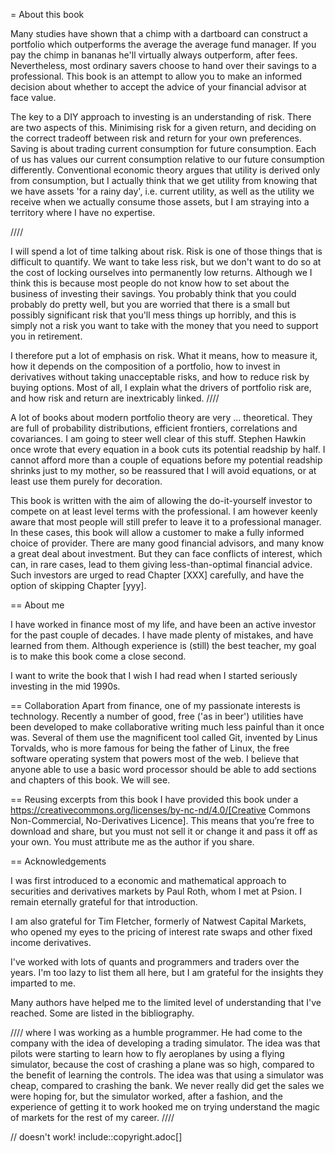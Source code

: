 = About this book

Many studies have shown that a chimp with a dartboard can construct a portfolio which outperforms the average  the average fund manager. If you pay the chimp in bananas he'll virtually always outperform, after fees.
Nevertheless, most ordinary savers choose to hand over their savings to a professional.
This book is an attempt to allow you to make an informed decision about whether to accept the advice of your financial advisor at face value.

The key to a DIY approach to investing is an understanding of risk. There are two aspects of this. Minimising risk for a given return, and deciding on the correct tradeoff between risk and return for your own preferences. Saving is about trading current consumption for future consumption. Each of us has values our current consumption relative to our future consumption differently. Conventional economic theory argues that utility is derived only from consumption, but I actually think that we get utility from knowing that we have assets 'for a rainy day', i.e. current utility, as well as the utility we receive when we actually consume those assets, but I am straying into a territory where I have no expertise.

////

I will spend a lot of time talking about risk. Risk is one of those things that is difficult to quantify. We want to take less risk, but we don't want to do so at the cost of locking ourselves into permanently low returns. Although we 
I think this is because most people do not know how to set about the business of 
investing their savings. 
You probably think that you could probably do pretty well, but you are worried that there
is a small but possibly significant risk that you'll mess things up horribly,
and this is simply not a risk you want to take with the money that you need to support you 
in retirement.

I therefore put a lot of emphasis on risk. What it means, how to measure it, 
how it depends on the composition of a portfolio, how to invest in derivatives
without taking unacceptable risks, and how to reduce risk 
by buying options. Most of all, I explain what the drivers of portfolio risk are, and
how risk and return are inextricably  linked.
////

A lot of books about modern portfolio theory are very ... theoretical. They are full of probability distributions, efficient frontiers, correlations and covariances. I am going to steer well clear of this stuff. Stephen Hawkin once wrote that every equation in a book cuts its potential readship by half. I cannot afford more than a couple of equations before my potential readship shrinks just to my mother, so be reassured that I will avoid equations, or at least use them purely for decoration.


This book is written with the aim of allowing the do-it-yourself investor to compete on at least level terms with the professional. I am however  keenly aware that most people will still prefer to leave it to a professional manager. In these cases, this book will allow a customer to make a fully informed choice of provider. There are many good financial advisors, and many know a great deal about investment. But they can face conflicts of interest, which can, in rare cases, lead to them giving less-than-optimal financial advice. Such investors are urged to read Chapter [XXX] carefully, and have the option of skipping Chapter [yyy].


== About me

I have worked in finance most of my life, and have been an active investor for the past couple of decades. 
I have made plenty of mistakes, and have learned from them. 
Although experience is (still) the best teacher, my goal is to make this book come a close second.

I want to write the book that I wish I had read when I started seriously investing in the mid 1990s.

== Collaboration
Apart from finance, one of my passionate interests is technology. 
Recently a number of good, free ('as in beer') utilities have been developed to make collaborative writing much less painful than it once was. Several of them use the magnificent tool called Git, invented by Linus Torvalds, who is more famous for being the father of Linux, the free software operating system that powers most of the web. I believe that anyone able to use a basic word processor should be able to add sections and chapters of this book. We will see.




== Reusing excerpts from this book
I have provided this book under a 
https://creativecommons.org/licenses/by-nc-nd/4.0/[Creative Commons
Non-Commercial, No-Derivatives Licence]. This means that you’re free to
download and share, but you must not sell it or change it and pass it
off as your own. You must attribute me as the author if you share.

== Acknowledgements

I was first introduced to a economic and mathematical approach to securities and derivatives markets by Paul Roth, whom I met at Psion. I remain eternally grateful for that introduction.

I am also grateful for Tim Fletcher, formerly of Natwest Capital Markets, who opened my eyes to the pricing of interest rate swaps and other fixed income derivatives.

I've worked with lots of quants and programmers and traders over the years. I'm too lazy to list them all here, but I am grateful for the insights they imparted to me.

Many authors have helped me to the limited level of understanding that I've reached. Some are listed in the bibliography. 

////
where I was working as a humble programmer. He had come to the company with the idea of developing a trading simulator. The idea was that pilots were starting to learn how to fly aeroplanes by using a flying simulator, 
because the cost of crashing a plane was so high, compared to the benefit of learning the controls.
The idea was that using a simulator was cheap, compared to crashing the bank. 
We never really did get the sales we were hoping for, but the simulator worked, after a fashion, and the experience of getting it to work hooked me on trying understand the magic of markets for the rest of my career.
////


// doesn't work! include::copyright.adoc[]
